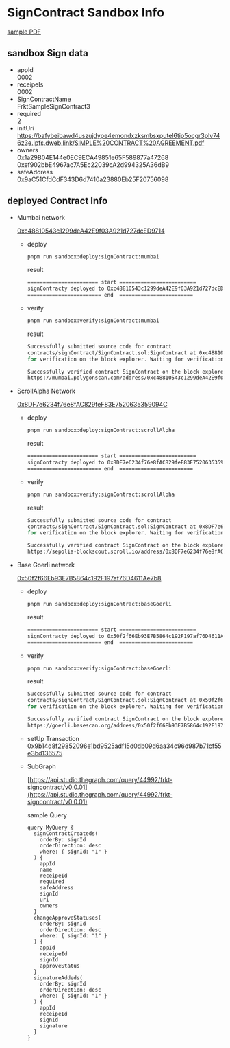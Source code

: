 # SignContract Sandbox Info

[sample PDF](https://bafybeibawd4uszujdype4emondxzksmbsxputel6tip5ocgr3plv746z3e.ipfs.dweb.link/SIMPLE%20CONTRACT%20AGREEMENT.pdf)

## sandbox Sign data

- appId  
  0002
- receipeIs  
  0002
- SignContractName  
  FrktSampleSignContract3
- required  
  2
- initUri  
  https://bafybeibawd4uszujdype4emondxzksmbsxputel6tip5ocgr3plv746z3e.ipfs.dweb.link/SIMPLE%20CONTRACT%20AGREEMENT.pdf
- owners  
  0x1a29B04E144e0EC9ECA49851e65F589877a47268
  0xef902bbE4967ac7A5Ec22039cA2d994325A36dB9
- safeAddress  
  0x9aC51CfdCdF343D6d7410a23880Eb25F20756098

## deployed Contract Info

- Mumbai network

  [0xc48810543c1299deA42E9f03A921d727dcED9714](https://mumbai.polygonscan.com/address/0xc48810543c1299deA42E9f03A921d727dcED9714#code)

  - deploy

    ```bash
    pnpm run sandbox:deploy:signContract:mumbai
    ```

    result

    ```bash
    ======================= start =========================
    signContracty deployed to 0xc48810543c1299deA42E9f03A921d727dcED9714
    ======================== end  ========================
    ```

  - verify

    ```bash
    pnpm run sandbox:verify:signContract:mumbai
    ```

    result

    ```bash
    Successfully submitted source code for contract
    contracts/signContract/SignContract.sol:SignContract at 0xc48810543c1299deA42E9f03A921d727dcED9714
    for verification on the block explorer. Waiting for verification result...

    Successfully verified contract SignContract on the block explorer.
    https://mumbai.polygonscan.com/address/0xc48810543c1299deA42E9f03A921d727dcED9714#code
    ```

- ScrollAlpha Network

  [0x8DF7e6234f76e8fAC829feF83E7520635359094C](https://sepolia-blockscout.scroll.io/address/0x8DF7e6234f76e8fAC829feF83E7520635359094C#code)

  - deploy

    ```bash
    pnpm run sandbox:deploy:signContract:scrollAlpha
    ```

    result

    ```bash
    ======================= start =========================
    signContracty deployed to 0x8DF7e6234f76e8fAC829feF83E7520635359094C
    ======================== end  ========================
    ```

  - verify

    ```bash
    pnpm run sandbox:verify:signContract:scrollAlpha
    ```

    result

    ```bash
    Successfully submitted source code for contract
    contracts/signContract/SignContract.sol:SignContract at 0x8DF7e6234f76e8fAC829feF83E7520635359094C
    for verification on the block explorer. Waiting for verification result...

    Successfully verified contract SignContract on the block explorer.
    https://sepolia-blockscout.scroll.io/address/0x8DF7e6234f76e8fAC829feF83E7520635359094C#code
    ```

- Base Goerli network

  [0x50f2f66Eb93E7B5864c192F197af76D4611Ae7b8](https://goerli.basescan.org/address/0x50f2f66Eb93E7B5864c192F197af76D4611Ae7b8#code)

  - deploy

    ```bash
    pnpm run sandbox:deploy:signContract:baseGoerli
    ```

    result

    ```bash
    ======================= start =========================
    signContracty deployed to 0x50f2f66Eb93E7B5864c192F197af76D4611Ae7b8
    ======================== end  ========================
    ```

  - verify

    ```bash
    pnpm run sandbox:verify:signContract:baseGoerli
    ```

    result

    ```bash
    Successfully submitted source code for contract
    contracts/signContract/SignContract.sol:SignContract at 0x50f2f66Eb93E7B5864c192F197af76D4611Ae7b8
    for verification on the block explorer. Waiting for verification result...

    Successfully verified contract SignContract on the block explorer.
    https://goerli.basescan.org/address/0x50f2f66Eb93E7B5864c192F197af76D4611Ae7b8#code
    ```

  - setUp Transaction  
    [0x9b14d8f29852096e1bd9525adf15d0db09d6aa34c96d987b71cf55e3bd136575](https://goerli.basescan.org/tx/0x9b14d8f29852096e1bd9525adf15d0db09d6aa34c96d987b71cf55e3bd136575)

  - SubGraph

    [https://api.studio.thegraph.com/query/44992/frkt-signcontract/v0.0.01](https://api.studio.thegraph.com/query/44992/frkt-signcontract/v0.0.01)

    sample Query

    ```gql
    query MyQuery {
      signContractCreateds(
        orderBy: signId
        orderDirection: desc
        where: { signId: "1" }
      ) {
        appId
        name
        receipeId
        required
        safeAddress
        signId
        uri
        owners
      }
      changeApproveStatuses(
        orderBy: signId
        orderDirection: desc
        where: { signId: "1" }
      ) {
        appId
        receipeId
        signId
        approveStatus
      }
      signatureAddeds(
        orderBy: signId
        orderDirection: desc
        where: { signId: "1" }
      ) {
        appId
        receipeId
        signId
        signature
      }
    }
    ```

